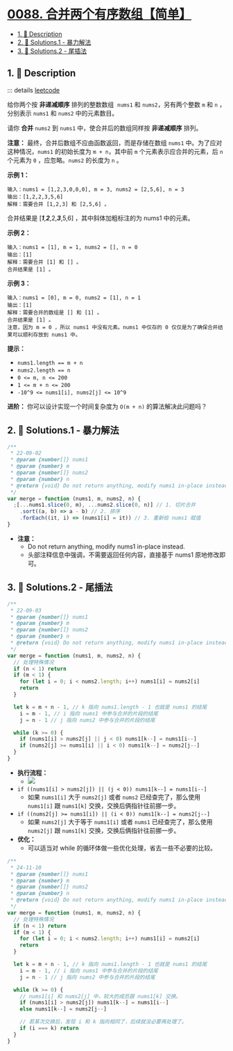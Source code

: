 # [0088. 合并两个有序数组【简单】](https://github.com/Tdahuyou/TNotes.leetcode/tree/main/notes/0088.%20%E5%90%88%E5%B9%B6%E4%B8%A4%E4%B8%AA%E6%9C%89%E5%BA%8F%E6%95%B0%E7%BB%84%E3%80%90%E7%AE%80%E5%8D%95%E3%80%91)

<!-- region:toc -->

- [1. 📝 Description](#1--description)
- [2. 🎯 Solutions.1 - 暴力解法](#2--solutions1---暴力解法)
- [3. 🎯 Solutions.2 - 尾插法](#3--solutions2---尾插法)

<!-- endregion:toc -->

## 1. 📝 Description

::: details [leetcode](https://leetcode.cn/problems/merge-sorted-array)

给你两个按 **非递减顺序** 排列的整数数组  `nums1` 和 `nums2`，另有两个整数 `m` 和 `n` ，分别表示 `nums1` 和 `nums2` 中的元素数目。

请你 **合并** `nums2` 到 `nums1` 中，使合并后的数组同样按 **非递减顺序** 排列。

**注意：** 最终，合并后数组不应由函数返回，而是存储在数组 `nums1` 中。为了应对这种情况，`nums1` 的初始长度为 `m + n`，其中前 `m` 个元素表示应合并的元素，后 `n` 个元素为 `0` ，应忽略。`nums2` 的长度为 `n` 。

**示例 1：**

```
输入：nums1 = [1,2,3,0,0,0], m = 3, nums2 = [2,5,6], n = 3
输出：[1,2,2,3,5,6]
解释：需要合并 [1,2,3] 和 [2,5,6] 。
```

合并结果是 [***1***,***2***,2,***3***,5,6] ，其中斜体加粗标注的为 nums1 中的元素。

**示例 2：**

```
输入：nums1 = [1], m = 1, nums2 = [], n = 0
输出：[1]
解释：需要合并 [1] 和 [] 。
合并结果是 [1] 。
```

**示例 3：**

```
输入：nums1 = [0], m = 0, nums2 = [1], n = 1
输出：[1]
解释：需要合并的数组是 [] 和 [1] 。
合并结果是 [1] 。
注意，因为 m = 0 ，所以 nums1 中没有元素。nums1 中仅存的 0 仅仅是为了确保合并结果可以顺利存放到 nums1 中。
```

**提示：**

- `nums1.length == m + n`
- `nums2.length == n`
- `0 <= m, n <= 200`
- `1 <= m + n <= 200`
- `-10^9 <= nums1[i], nums2[j] <= 10^9`

**进阶：** 你可以设计实现一个时间复杂度为 `O(m + n)` 的算法解决此问题吗？

## 2. 🎯 Solutions.1 - 暴力解法

```js
/**
 * 22-09-02
 * @param {number[]} nums1
 * @param {number} m
 * @param {number[]} nums2
 * @param {number} n
 * @return {void} Do not return anything, modify nums1 in-place instead.
 */
var merge = function (nums1, m, nums2, n) {
  ;[...nums1.slice(0, m), ...nums2.slice(0, n)] // 1. 切片合并
    .sort((a, b) => a - b) // 2. 排序
    .forEach((it, i) => (nums1[i] = it)) // 3. 重新给 nums1 赋值
}
```

- **注意：**
  - Do not return anything, modify nums1 in-place instead.
  - 头部注释信息中强调，不需要返回任何内容，直接基于 nums1 原地修改即可。

## 3. 🎯 Solutions.2 - 尾插法

```js
/**
 * 22-09-03
 * @param {number[]} nums1
 * @param {number} m
 * @param {number[]} nums2
 * @param {number} n
 * @return {void} Do not return anything, modify nums1 in-place instead.
 */
var merge = function (nums1, m, nums2, n) {
  // 处理特殊情况
  if (n < 1) return
  if (m < 1) {
    for (let i = 0; i < nums2.length; i++) nums1[i] = nums2[i]
    return
  }

  let k = m + n - 1, // k 指向 nums1.length - 1 也就是 nums1 的结尾
    i = m - 1, // i 指向 nums1 中参与合并的片段的结尾
    j = n - 1 // j 指向 nums2 中参与合并的片段的结尾

  while (k >= 0) {
    if (nums1[i] > nums2[j] || j < 0) nums1[k--] = nums1[i--]
    if (nums2[j] >= nums1[i] || i < 0) nums1[k--] = nums2[j--]
  }
}
```

- **执行流程：**
  - ![](https://cdn.jsdelivr.net/gh/tnotesjs/imgs@main/2024-11-10-20-55-40.png)
- `if ((nums1[i] > nums2[j]) || (j < 0)) nums1[k--] = nums1[i--]`
  - 如果 `nums1[i]` 大于 `nums2[j]` 或者 `nums2` 已经查完了，那么使用 `nums1[i]` 跟 `nums1[k]` 交换，交换后俩指针往前挪一步。
- `if ((nums2[j] >= nums1[i]) || (i < 0)) nums1[k--] = nums2[j--]`
  - 如果 `nums2[j]` 大于等于 `nums1[i]` 或者 `nums1` 已经查完了，那么使用 `nums2[j]` 跟 `nums1[k]` 交换，交换后俩指针往前挪一步。
- **优化：**
  - 可以适当对 while 的循环体做一些优化处理，省去一些不必要的比较。

```js
/**
 * 24-11-10
 * @param {number[]} nums1
 * @param {number} m
 * @param {number[]} nums2
 * @param {number} n
 * @return {void} Do not return anything, modify nums1 in-place instead.
 */
var merge = function (nums1, m, nums2, n) {
  // 处理特殊情况
  if (n < 1) return
  if (m < 1) {
    for (let i = 0; i < nums2.length; i++) nums1[i] = nums2[i]
    return
  }

  let k = m + n - 1, // k 指向 nums1.length - 1 也就是 nums1 的结尾
    i = m - 1, // i 指向 nums1 中参与合并的片段的结尾
    j = n - 1 // j 指向 nums2 中参与合并的片段的结尾

  while (k >= 0) {
    // nums1[i] 和 nums2[j] 中，较大的成员跟 nums1[k] 交换。
    if (nums1[i] > nums2[j]) nums1[k--] = nums1[i--]
    else nums1[k--] = nums2[j--]

    // 若某次交换后，发现 i 和 k 指向相同了，后续就没必要再处理了。
    if (i === k) return
  }
}
```
